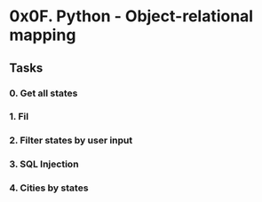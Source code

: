 # 0x0F. Python - Object-relational mapping

## Tasks

### 0. Get all states

### 1. Fil

### 2. Filter states by user input

### 3. SQL Injection

### 4. Cities by states
